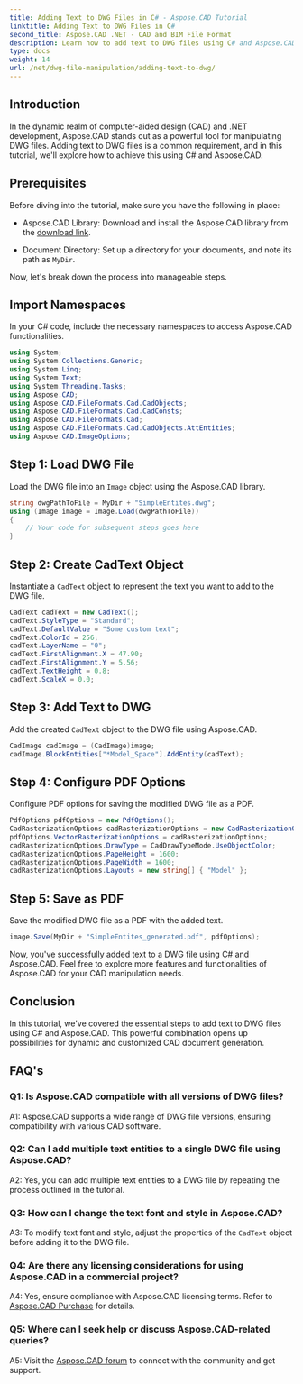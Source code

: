 ```yaml
---
title: Adding Text to DWG Files in C# - Aspose.CAD Tutorial
linktitle: Adding Text to DWG Files in C#
second_title: Aspose.CAD .NET - CAD and BIM File Format
description: Learn how to add text to DWG files using C# and Aspose.CAD. Follow this step-by-step tutorial for seamless integration. Explore Aspose.CAD documentation for comprehensive guidance.
type: docs
weight: 14
url: /net/dwg-file-manipulation/adding-text-to-dwg/
---
```

## Introduction

In the dynamic realm of computer-aided design (CAD) and .NET development, Aspose.CAD stands out as a powerful tool for manipulating DWG files. Adding text to DWG files is a common requirement, and in this tutorial, we'll explore how to achieve this using C# and Aspose.CAD.

## Prerequisites

Before diving into the tutorial, make sure you have the following in place:

- Aspose.CAD Library: Download and install the Aspose.CAD library from the [download link](https://releases.aspose.com/cad/net/).

- Document Directory: Set up a directory for your documents, and note its path as `MyDir`.

Now, let's break down the process into manageable steps.

## Import Namespaces

In your C# code, include the necessary namespaces to access Aspose.CAD functionalities.

```csharp
using System;
using System.Collections.Generic;
using System.Linq;
using System.Text;
using System.Threading.Tasks;
using Aspose.CAD;
using Aspose.CAD.FileFormats.Cad.CadObjects;
using Aspose.CAD.FileFormats.Cad.CadConsts;
using Aspose.CAD.FileFormats.Cad;
using Aspose.CAD.FileFormats.Cad.CadObjects.AttEntities;
using Aspose.CAD.ImageOptions;
```

## Step 1: Load DWG File

Load the DWG file into an `Image` object using the Aspose.CAD library.

```csharp
string dwgPathToFile = MyDir + "SimpleEntites.dwg";
using (Image image = Image.Load(dwgPathToFile))
{
    // Your code for subsequent steps goes here
}
```

## Step 2: Create CadText Object

Instantiate a `CadText` object to represent the text you want to add to the DWG file.

```csharp
CadText cadText = new CadText();
cadText.StyleType = "Standard";
cadText.DefaultValue = "Some custom text";
cadText.ColorId = 256;
cadText.LayerName = "0";
cadText.FirstAlignment.X = 47.90;
cadText.FirstAlignment.Y = 5.56;
cadText.TextHeight = 0.8;
cadText.ScaleX = 0.0;
```

## Step 3: Add Text to DWG

Add the created `CadText` object to the DWG file using Aspose.CAD.

```csharp
CadImage cadImage = (CadImage)image;
cadImage.BlockEntities["*Model_Space"].AddEntity(cadText);
```

## Step 4: Configure PDF Options

Configure PDF options for saving the modified DWG file as a PDF.

```csharp
PdfOptions pdfOptions = new PdfOptions();
CadRasterizationOptions cadRasterizationOptions = new CadRasterizationOptions();
pdfOptions.VectorRasterizationOptions = cadRasterizationOptions;
cadRasterizationOptions.DrawType = CadDrawTypeMode.UseObjectColor;
cadRasterizationOptions.PageHeight = 1600;
cadRasterizationOptions.PageWidth = 1600;
cadRasterizationOptions.Layouts = new string[] { "Model" };
```

## Step 5: Save as PDF

Save the modified DWG file as a PDF with the added text.

```csharp
image.Save(MyDir + "SimpleEntites_generated.pdf", pdfOptions);
```

Now, you've successfully added text to a DWG file using C# and Aspose.CAD. Feel free to explore more features and functionalities of Aspose.CAD for your CAD manipulation needs.

## Conclusion

In this tutorial, we've covered the essential steps to add text to DWG files using C# and Aspose.CAD. This powerful combination opens up possibilities for dynamic and customized CAD document generation.

## FAQ's

### Q1: Is Aspose.CAD compatible with all versions of DWG files?

A1: Aspose.CAD supports a wide range of DWG file versions, ensuring compatibility with various CAD software.

### Q2: Can I add multiple text entities to a single DWG file using Aspose.CAD?

A2: Yes, you can add multiple text entities to a DWG file by repeating the process outlined in the tutorial.

### Q3: How can I change the text font and style in Aspose.CAD?

A3: To modify text font and style, adjust the properties of the `CadText` object before adding it to the DWG file.

### Q4: Are there any licensing considerations for using Aspose.CAD in a commercial project?

A4: Yes, ensure compliance with Aspose.CAD licensing terms. Refer to [Aspose.CAD Purchase](https://purchase.aspose.com/buy) for details.

### Q5: Where can I seek help or discuss Aspose.CAD-related queries?

A5: Visit the [Aspose.CAD forum](https://forum.aspose.com/c/cad/19) to connect with the community and get support.
